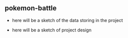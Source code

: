 ## pokemon-battle

- here will be a sketch of the data storing in the project

- here will be a sketch of project design